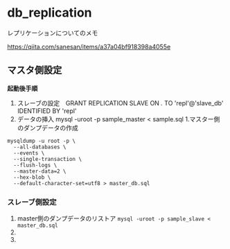 # db_replication

レプリケーションについてのメモ

https://qiita.com/sanesan/items/a37a04bf918398a4055e

## マスタ側設定


<strong>起動後手順</strong>

1. スレーブの設定　GRANT REPLICATION SLAVE ON *.* TO 'repl'@'slave_db' IDENTIFIED BY 'repl'
1. データの挿入
mysql -uroot -p sample_master < sample.sql
1.マスター側のダンプデータの作成
```
mysqldump -u root -p \
  --all-databases \
  --events \
  --single-transaction \
  --flush-logs \
  --master-data=2 \
  --hex-blob \
  --default-character-set=utf8 > master_db.sql
```

### スレーブ側設定

1. master側のダンプデータのリストア `mysql -uroot -p sample_slave < master_db.sql`
1.
1.
